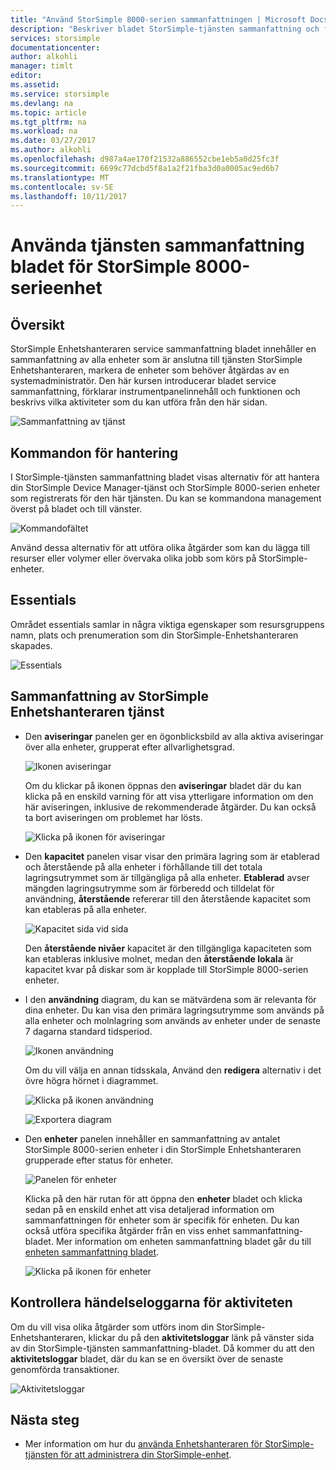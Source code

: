 ```yaml
---
title: "Använd StorSimple 8000-serien sammanfattningen | Microsoft Docs"
description: "Beskriver bladet StorSimple-tjänsten sammanfattning och förklarar hur du använder den för att övervaka hälsotillståndet för din StorSimple-lösning."
services: storsimple
documentationcenter: 
author: alkohli
manager: timlt
editor: 
ms.assetid: 
ms.service: storsimple
ms.devlang: na
ms.topic: article
ms.tgt_pltfrm: na
ms.workload: na
ms.date: 03/27/2017
ms.author: alkohli
ms.openlocfilehash: d987a4ae170f21532a886552cbe1eb5a0d25fc3f
ms.sourcegitcommit: 6699c77dcbd5f8a1a2f21fba3d0a0005ac9ed6b7
ms.translationtype: MT
ms.contentlocale: sv-SE
ms.lasthandoff: 10/11/2017
---
```

# <a name="use-the-service-summary-blade-for-storsimple-8000-series-device"></a>Använda tjänsten sammanfattning bladet för StorSimple 8000-serieenhet

## <a name="overview"></a>Översikt

StorSimple Enhetshanteraren service sammanfattning bladet innehåller en sammanfattning av alla enheter som är anslutna till tjänsten StorSimple Enhetshanteraren, markera de enheter som behöver åtgärdas av en systemadministratör. Den här kursen introducerar bladet service sammanfattning, förklarar instrumentpanelinnehåll och funktionen och beskrivs vilka aktiviteter som du kan utföra från den här sidan.

![Sammanfattning av tjänst](./media/storsimple-8000-service-dashboard/service-summary1.png)


## <a name="management-commands"></a>Kommandon för hantering

I StorSimple-tjänsten sammanfattning bladet visas alternativ för att hantera din StorSimple Device Manager-tjänst och StorSimple 8000-serien enheter som registrerats för den här tjänsten. Du kan se kommandona management överst på bladet och till vänster.

![Kommandofältet](./media/storsimple-8000-service-dashboard/service-summary2.png)

Använd dessa alternativ för att utföra olika åtgärder som kan du lägga till resurser eller volymer eller övervaka olika jobb som körs på StorSimple-enheter.


## <a name="essentials"></a>Essentials

Området essentials samlar in några viktiga egenskaper som resursgruppens namn, plats och prenumeration som din StorSimple-Enhetshanteraren skapades.

![Essentials](./media/storsimple-8000-service-dashboard/service-summary3.png)

## <a name="storsimple-device-manager-service-summary"></a>Sammanfattning av StorSimple Enhetshanteraren tjänst

* Den **aviseringar** panelen ger en ögonblicksbild av alla aktiva aviseringar över alla enheter, grupperat efter allvarlighetsgrad.

    ![Ikonen aviseringar](./media/storsimple-8000-service-dashboard/service-summary4.png)

    Om du klickar på ikonen öppnas den **aviseringar** bladet där du kan klicka på en enskild varning för att visa ytterligare information om den här aviseringen, inklusive de rekommenderade åtgärder. Du kan också ta bort aviseringen om problemet har lösts.

    ![Klicka på ikonen för aviseringar](./media/storsimple-8000-service-dashboard/service-summary8.png)

* Den **kapacitet** panelen visar visar den primära lagring som är etablerad och återstående på alla enheter i förhållande till det totala lagringsutrymmet som är tillgängliga på alla enheter. **Etablerad** avser mängden lagringsutrymme som är förberedd och tilldelat för användning, **återstående** refererar till den återstående kapacitet som kan etableras på alla enheter.

    ![Kapacitet sida vid sida](./media/storsimple-8000-service-dashboard/service-summary6.png)

    Den **återstående nivåer** kapacitet är den tillgängliga kapaciteten som kan etableras inklusive molnet, medan den **återstående lokala** är kapacitet kvar på diskar som är kopplade till StorSimple 8000-serien enheter.


* I den **användning** diagram, du kan se mätvärdena som är relevanta för dina enheter. Du kan visa den primära lagringsutrymme som används på alla enheter och molnlagring som används av enheter under de senaste 7 dagarna standard tidsperiod. 

    ![Ikonen användning](./media/storsimple-8000-service-dashboard/service-summary7.png) 

    Om du vill välja en annan tidsskala, Använd den **redigera** alternativ i det övre högra hörnet i diagrammet.

     ![Klicka på ikonen användning](./media/storsimple-8000-service-dashboard/service-summary10.png)

     ![Exportera diagram](./media/storsimple-8000-service-dashboard/service-summary11.png)

* Den **enheter** panelen innehåller en sammanfattning av antalet StorSimple 8000-serien enheter i din StorSimple Enhetshanteraren grupperade efter status för enheter. 

    ![Panelen för enheter](./media/storsimple-8000-service-dashboard/service-summary5.png)

    Klicka på den här rutan för att öppna den **enheter** bladet och klicka sedan på en enskild enhet att visa detaljerad information om sammanfattningen för enheter som är specifik för enheten. Du kan också utföra specifika åtgärder från en viss enhet sammanfattning-bladet. Mer information om enheten sammanfattning bladet går du till [enheten sammanfattning bladet](storsimple-8000-device-dashboard.md).

    ![Klicka på ikonen för enheter](./media/storsimple-8000-service-dashboard/service-summary9.png)

## <a name="view-the-activity-logs"></a>Kontrollera händelseloggarna för aktiviteten

Om du vill visa olika åtgärder som utförs inom din StorSimple-Enhetshanteraren, klickar du på den **aktivitetsloggar** länk på vänster sida av din StorSimple-tjänsten sammanfattning-bladet. Då kommer du att den **aktivitetsloggar** bladet, där du kan se en översikt över de senaste genomförda transaktioner.

![Aktivitetsloggar](./media/storsimple-8000-service-dashboard/activity-logs1.png)
## <a name="next-steps"></a>Nästa steg

* Mer information om hur du [använda Enhetshanteraren för StorSimple-tjänsten för att administrera din StorSimple-enhet](storsimple-8000-manager-service-administration.md).

